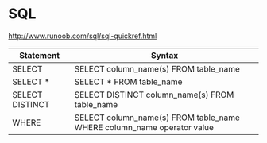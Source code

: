 # SQL

http://www.runoob.com/sql/sql-quickref.html

Statement | Syntax
---|---
SELECT | SELECT column_name(s) FROM table_name
SELECT * | SELECT * FROM table_name
SELECT DISTINCT	| SELECT DISTINCT column_name(s) FROM table_name
WHERE	| SELECT column_name(s) FROM table_name WHERE column_name operator value

